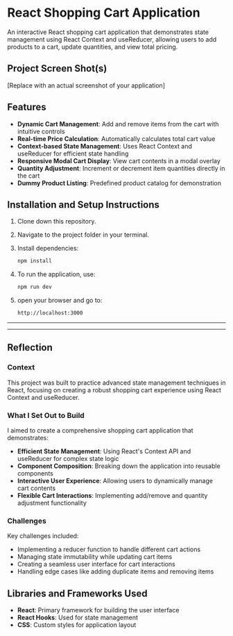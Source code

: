 # React Shopping Cart Application

An interactive React shopping cart application that demonstrates state management using React Context and useReducer, allowing users to add products to a cart, update quantities, and view total pricing.

## Project Screen Shot(s)

[Replace with an actual screenshot of your application]

## Features

- **Dynamic Cart Management**: Add and remove items from the cart with intuitive controls
- **Real-time Price Calculation**: Automatically calculates total cart value
- **Context-based State Management**: Uses React Context and useReducer for efficient state handling
- **Responsive Modal Cart Display**: View cart contents in a modal overlay
- **Quantity Adjustment**: Increment or decrement item quantities directly in the cart
- **Dummy Product Listing**: Predefined product catalog for demonstration

## Installation and Setup Instructions

1. Clone down this repository.
2. Navigate to the project folder in your terminal.
3. Install dependencies:

   ```bash
   npm install
4. To run the application, use:
   ```bash
   npm run dev
5. open your browser and go to:
   ```bash
   http://localhost:3000

---

---
## Reflection
### Context
This project was built to practice advanced state management techniques in React, focusing on creating a robust shopping cart experience using React Context and useReducer.

### What I Set Out to Build
I aimed to create a comprehensive shopping cart application that demonstrates:
 - **Efficient State Management**: Using React's Context API and useReducer for complex state logic
 - **Component Composition**: Breaking down the application into reusable components
 - **Interactive User Experience**: Allowing users to dynamically manage cart contents
 - **Flexible Cart Interactions**: Implementing add/remove and quantity adjustment functionality

### Challenges
Key challenges included:
 - Implementing a reducer function to handle different cart actions
 - Managing state immutability while updating cart items
 - Creating a seamless user interface for cart interactions
 - Handling edge cases like adding duplicate items and removing items

## Libraries and Frameworks Used
- **React**: Primary framework for building the user interface
- **React Hooks**: Used for state management
- **CSS**: Custom styles for application layout
